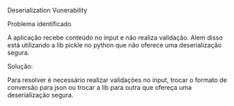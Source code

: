 Deserialization Vunerability

Problema identificado

A aplicação recebe conteúdo no input e não realiza validação. Alem disso está utilizando a lib pickle no
python que não oferece uma deserialização segura.

Solução:

Para resolver é necessário realizar validações no input, trocar o formato de conversão para json ou trocar
a lib para outra que ofereça uma deserialização segura. 

